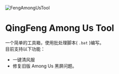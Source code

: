 ![FengAmongUsTool](https://socialify.git.ci/QingFengTechnology/FengAmongUsTool/image?custom_language=Windows&description=1&font=KoHo&language=1&logo=data%3Aimage%2Fsvg%2Bxml%3Bbase64%2CPHN2ZyB4bWxucz0iaHR0cDovL3d3dy53My5vcmcvMjAwMC9zdmciIHdpZHRoPSIzMiIgaGVpZ2h0PSIzMiIgdmlld0JveD0iMCAwIDMyIDMyIj48cGF0aCBmaWxsPSIjZmZmIiBkPSJNMjcgOWgtM1Y2YTIgMiAwIDAgMC0yLTJIMTBhMiAyIDAgMCAwLTIgMnYzSDVhMyAzIDAgMCAwLTMgM3YxNGEyIDIgMCAwIDAgMiAyaDI0YTIgMiAwIDAgMCAyLTJWMTJhMyAzIDAgMCAwLTMtM00xMCA2aDEydjNIMTBabTE4IDIwSDR2LTloOHY1aDh2LTVoOFptLTE0LTloNHYzaC00Wk00IDE1di0zYTEgMSAwIDAgMSAxLTFoMjJhMSAxIDAgMCAxIDEgMXYzWiIvPjwvc3ZnPg%3D%3D&name=1&owner=1&pattern=Solid&theme=Dark)

# QingFeng Among Us Tool

一个简单的工具箱，使用批处理脚本( `.bat` )编写。\
目前支持以下功能：
- 一键清风服
- 修复旧版 Among Us 黑屏问题。
